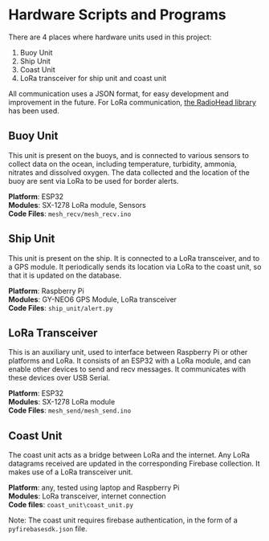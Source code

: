 # Hardware Scripts and Programs

There are 4 places where hardware units used in this project:
1. Buoy Unit
2. Ship Unit
3. Coast Unit
4. LoRa transceiver for ship unit and coast unit

All communication uses a JSON format, for easy development and improvement in the 
future. For LoRa communication, [the RadioHead library](https://www.airspayce.com/mikem/arduino/RadioHead/)
has been used.

## Buoy Unit

This unit is present on the buoys, and is connected to various sensors to collect
data on the ocean, including temperature, turbidity, ammonia, nitrates and dissolved
oxygen. The data collected and the location of the buoy are sent via LoRa to be 
used for border alerts.

**Platform**: ESP32\
**Modules**:  SX-1278 LoRa module, Sensors\
**Code Files**: `mesh_recv/mesh_recv.ino`


## Ship Unit

This unit is present on the ship. It is connected to a LoRa transceiver, and to a
GPS module. It periodically sends its location via LoRa to the coast unit,
so that it is updated on the database.

**Platform**: Raspberry Pi\
**Modules**: GY-NEO6 GPS Module, LoRa transceiver\
**Code Files**: `ship_unit/alert.py`

## LoRa Transceiver

This is an auxiliary unit, used to interface between Raspberry Pi or other 
platforms and LoRa. It consists of an ESP32 with a LoRa module, and can enable
other devices to send and recv messages. It communicates with these devices over
USB Serial.

**Platform**: ESP32\
**Modules**: SX-1278 LoRa module\
**Code Files**: `mesh_send/mesh_send.ino`

## Coast Unit

The coast unit acts as a bridge between LoRa and the internet. Any LoRa datagrams 
received are updated in the corresponding Firebase collection. It makes use of a
LoRa transceiver unit.

**Platform**: any, tested using laptop and Raspberry Pi\
**Modules**: LoRa transceiver, internet connection\
**Code files**: `coast_unit\coast_unit.py`

Note: The coast unit requires firebase authentication, in the form of a `pyfirebasesdk.json`
file.
